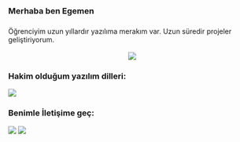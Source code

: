 # <h3> Merhaba ben Egemen <h3>
</h1>
Öğrenciyim uzun yıllardır yazılıma merakım var. Uzun süredir projeler geliştiriyorum.
<br></br>

<div align="center">
    <img src="https://komarev.com/ghpvc/?username=rhodephp&color=ED4245"/>
</div>
<div align="center">
   <a href="https://discord.com/users/797503148578177064" target="_blank">
   </a>
</div>
</div>

### Hakim olduğum yazılım dilleri:
<img src="https://skillicons.dev/icons?i=js,html,css,php,nodejs,mongodb,firebase,git,tailwind,ps&theme=dark" />

### Benimle İletişime geç:
<div>
   <a href="https://instagram.com/rhodizm"><img src="https://skillicons.dev/icons?i=instagram&theme=dark" /></a>
   <a href="https://discord.com/users/797503148578177064"><img src="https://skillicons.dev/icons?i=discord&theme=dark" /></a>
</div>
